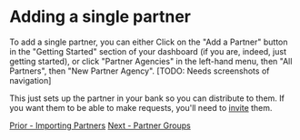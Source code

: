 # Adding a single partner
To add a single partner,  you can either Click on the "Add a Partner" button in the "Getting Started" section of your dashboard (if you are, indeed, just getting started), or click "Partner Agencies" in the left-hand menu, then "All Partners", then "New Partner Agency".
[TODO:  Needs screenshots of navigation]

This just sets up the partner in your bank so you can distribute to them.   If you want them to be able to make requests, you'll need to [invite](pm_inviting_a_partner.md) them.

[Prior - Importing Partners](pm_importing_partners.md) [Next - Partner Groups](pm_partner_groups.md)